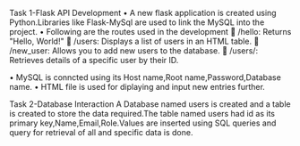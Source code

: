 Task 1-Flask API Development
•	A new flask application is created using Python.Libraries like Flask-MySql are used to link the MySQL into the project.
•	Following are the routes used in the development
      	/hello: Returns "Hello, World!"
      	/users: Displays a list of users in an HTML table.
      	/new_user: Allows you to add new users to the database.
      	/users/<id>: Retrieves details of a specific user by their ID.

•	MySQL is conncted using its Host name,Root name,Password,Database name.
•	HTML file is used for diplaying and input new entries further.

Task 2-Database Interaction
A Database named users is created and a table is created to store the data required.The table named users had id as its primary key,Name,Email,Role.Values are inserted using SQL queries and query for retrieval of all and specific data is done.
